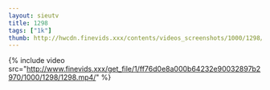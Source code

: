 ```yaml
--- 
layout: sieutv
title: 1298
tags: ["1k"]
thumb: http://hwcdn.finevids.xxx/contents/videos_screenshots/1000/1298/preview.mp4.jpg
---
```

{% include video src="http://www.finevids.xxx/get_file/1/ff76d0e8a000b64232e90032897b2970/1000/1298/1298.mp4/" %} 
